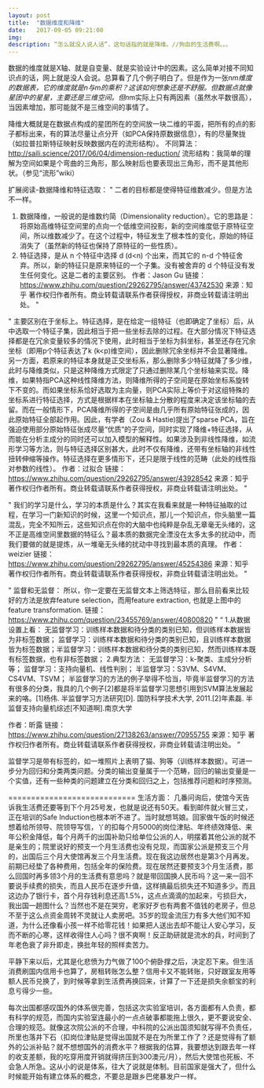 ```yaml
---
layout: post
title:  "数据维度和降维"
date:   2017-09-05 09:21:00
img: 
description: “怎么就没人说人话”，这句话指的就是降维。//狗血的生活费啊。。。
---
```


数据的维度就是X轴、就是自变量、就是实验设计中的因素。这么简单对接不同知识点的话，网上就是没人会说。总算看了几个例子明白了。但是作为一张n*m维度的数据表，它的维度就是n与m的乘积？这该如何想象还是不舒服。但数据点就像星团中的星星，主要还是三维空间。但n*m实际上只有两因素（虽然水平数很高），当因素增加，那可能就不是三维空间的事情了。

降维大概就是在数据点构成的星团所在的空间放一块二维的平面，把所有的点的影子都标出来，有的算法尽量让点分开（如PCA保持原数据信息），有的尽量聚拢（如拉普拉斯特征映射反映数据内在的流形结构）。
不同算法：http://saili.science/2017/06/04/dimension-reduction/
流形结构：我简单的理解为空间如果是个弯曲的三角形，那么映射后也要表现出三角形，而不是其他形状。（参见“流形”wiki）


扩展阅读-数据降维和特征选取：
"
二者的目标都是使得特征维数减少。但是方法不一样。
1. 数据降维，一般说的是维数约简（Dimensionality reduction）。它的思路是：将原始高维特征空间里的点向一个低维空间投影，新的空间维度低于原特征空间，所以维数减少了。在这个过程中，特征发生了根本性的变化，原始的特征消失了（虽然新的特征也保持了原特征的一些性质）。
2. 特征选择，是从 n 个特征中选择 d (d<n) 个出来，而其它的 n-d 个特征舍弃。所以，新的特征只是原来特征的一个子集。没有被舍弃的 d 个特征没有发生任何变化。这是二者的主要区别。
作者：Jason Gu
链接：https://www.zhihu.com/question/29262795/answer/43742530
来源：知乎
著作权归作者所有。商业转载请联系作者获得授权，非商业转载请注明出处。
"

"
主要区别在于坐标上。特征选择，是在给定一组特征（也即确定了坐标）后，从中选取一个特征子集，因此相当于把一些坐标去除的过程。在大部分情况下特征选择都是在冗余变量较多的情况下使用，此时相当于坐标为斜坐标，甚至还存在冗余坐标（即用p个特征表达了k (k<p)维空间），因此删除冗余坐标并不会显著降维。另一方面，若原来的特征本身就是正交坐标系，那么删除多少特征就降了多少维，此时与降维类似，只是这种降维方式限定了只通过删除某几个坐标轴来实现。降维，如果特指PCA这种线性降维方法，则降维所得的子空间是在原始坐标系旋转下不变的。而如果坐标系恰好选取为主向量，则PCA实际上等价于对这组特殊的坐标系进行特征选择，方式是根据样本在坐标轴上分散的程度来决定该坐标轴的去留。而在一般情形下，PCA降维所得的子空间是由几乎所有原始特征张成的，因此原始特征全部起作用。因此，有学者（Zou & Hastie)提出了sparse PCA，旨在强迫使用部分原始特征张成尽量“优质”的子空间，同时实现了降维+特征选择，从而能在分析主成分的同时还可以加入模型的解释性。如果涉及到非线性降维，如流形学习等方法，则与特征选择区别甚大，此时不仅有降维，还带有坐标轴的非线性扭转伸缩等操作。特征选择在更多情形下，还只是限于线性的范畴（此处的线性指对参数的线性）。
作者：过拟合
链接：https://www.zhihu.com/question/29262795/answer/43928542
来源：知乎
著作权归作者所有。商业转载请联系作者获得授权，非商业转载请注明出处。
"

"
我们的学习是什么，学习的本质是什么？其实在我看来就是一种特征抽取的过程，在学习一门新知识的时候，这里一个知识点，那儿一个知识点，你头脑里一篇混乱，完全不知所云，这些知识点在你的大脑中也纯粹是杂乱无章毫无头绪的，这不正是高维空间里数据的特征么？最本质的数据完全湮没在太多太多的扰动中，而我们要做的就是提炼，从一堆毫无头绪的扰动中寻找到最本质的真理。
作者：weizier
链接：https://www.zhihu.com/question/29262795/answer/45254386
来源：知乎
著作权归作者所有。商业转载请联系作者获得授权，非商业转载请注明出处。
"

"
监督和无监督：
所以，你一定要在无监督文本上筛选特征，那么目前看来比较好的方法是放弃feature selection，而用feature extraction, 也就是上图中的feature transformation.
链接：https://www.zhihu.com/question/23455769/answer/40800820
"
“
1.从数据设置上看：
无监督学习：训练样本数据和待分类的类别已知，但训练样本数据皆为非标签数据；
监督学习：训练样本数据和待分类的类别已知，且训练样本数据皆为标签数据；半监督学习：训练样本数据和待分类的类别已知，然而训练样本既有标签数据，也有非标签数据；
2.典型方法：
无监督学习：k-聚类、主成分分析等；
监督学习：支持向量机、线性判别；   半监督学习：S3VM、S4VM、CS4VM、TSVM；
半监督学习的方法的例子举得不恰当，毕竟半监督学习的方法有很多的分类，我具的几个例子[2]都是将半监督学习思想引用到SVM算法发展起来的咯。[1]杨伟. 半监督学习方法研究[D]. 国防科学技术大学, 2011.[2]年素磊. 半监督支持向量机综述[不知道啊].南京大学

作者：昕露
链接：https://www.zhihu.com/question/27138263/answer/70955755
来源：知乎
著作权归作者所有。商业转载请联系作者获得授权，非商业转载请注明出处。
”

监督学习是带有标签的，如一堆照片上表明了猫、狗等（训练样本数据）。可进一步分为回归和分类两类问题。分类的输出变量属于一个范畴，回归的输出变量是一个实值，还有一些种类的问题建立在分类和回归之上，包括推荐问题和时序预测。


============================
生活方面：
几番问询后，使馆今天告诉我生活费还要等到下个月25号发，也就是说还有50天。看到邮件就火冒三丈，正在培训的Safe Induction也根本听不进了。当时就想骂娘。回家做午饭的时候还想着给所领导、院领导写信，丫的扣每个月5000的岗位津贴、年终绩效降低、来年公积金降低，每个月两千的出国补助只给单位公派的人，明摆着其他公派的就不是亲生的；院里说好的预支一个月生活费也没有兑现，而国家公派是预支三个月的，出国后三个月大使馆再发三个月生活费。现在我这边居然也是第3个月再发。前期已经垫了各种费用，包括全年的保险费。现在居然还要预支3个月生活费，那么回国时再多领3个月的生活费有意思吗？就是带回国换人民币吗？这一来一回不要说手续费的损失，而且人民币在逐步升值，这样搞最后损失还不知道多少。而且这边办了银行卡，首个月存钱利息还高1.5%，这点点滴滴的加起来，亏损巨大，我出国一趟图什么？当然也不是在哭穷，老家好歹也有两套不值钱的老房子，但总不至于这么点资金周转不灵就让人卖房吧。35岁的现金流压力有多大他们知不知道，为什么还像看小孩一样不给零花钱！如果把人送出去却不能让人安心学习，反而不断的心寒，这样收得住人心吗？很不爽啊！反正助研就是流水的兵，时间到了年老色衰了非升即走，换批年轻的照样卖苦力。

平静下来以后，尤其是化悲愤为力气做了100个俯卧撑之后，决定忍下来。但生活消费刷国内信用卡也算了，房租转账怎么整？信用卡又不能转账，只好跟室友用等额人民币兑换了，到时候等拿到生活费再换回来，计算了一下还是损失余额宝的利息亏得少一些。

每次出国都感叹国外的体系很完善，包括这次实验室培训，各方面都有人负责，都有科学的规范，而国内实验室连最小的一点点破事都能拖上很久，更不要说安全、合理的规范。就像这次院公派的不合理，中科院的公派出国须知就写得不负责任，所里也落井下石（扣岗位津贴是觉得出国就不是在为所里工作了？还是觉得有了额外的公派补贴？就不想想国外的消费水平？根据我的估算，我要想达到跟去年一样的收支差额，我的吃穿用度开销就得挤压到300澳元/月），然后大使馆也死板、不会急人所急。这从小的说是体系，往大了说就是体制。目前国家是强大了，但什么时候能开始有建立体系的概念，不要总是跟乡巴佬暴发户一样。